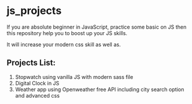 # js_projects
If you are absolute beginner in JavaScript, practice some basic on JS then this repository help you to boost up your JS skills.

It will increase your modern css skill as well as.

## Projects List:
1. Stopwatch using vanilla JS with modern sass file
2. Digital Clock in JS
3. Weather app using Openweather free API including city search option and advanced css
